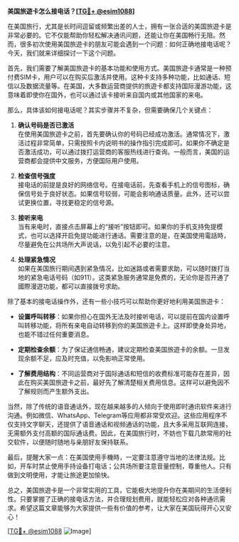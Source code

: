 **美国旅遊卡怎么接电话？[[TG💪+ @esim1088](https://t.me/s/esim1088)]**

在美国旅行，尤其是长时间逗留或频繁出差的人士，拥有一张合适的美国旅遊卡是非常必要的。它不仅能帮助你轻松解决通讯问题，还能让你在美国畅行无阻。然而，很多初次使用美国旅遊卡的朋友可能会遇到一个问题：如何正确地接电话呢？今天，我们就来详细探讨一下这个问题。

首先，我们需要了解美国旅遊卡的基本功能和使用方式。美国旅遊卡通常是一种预付费SIM卡，用户可以在购买后激活并使用。这种卡支持多种功能，比如通话、短信以及数据流量等。在美国，大多数运营商提供的旅遊卡都支持国际漫游功能，这意味着即使你在国外，也可以通过该卡接听来自国内或其他国家的来电。

那么，具体该如何接电话呢？其实步骤并不复杂，但需要确保几个关键点：

1. **确认号码是否已激活**  
   在使用美国旅遊卡之前，首先要确认你的号码已经成功激活。通常情况下，激活过程非常简单，只需按照卡内说明书的操作指引完成即可。如果你不确定是否激活成功，可以通过拨打运营商的客服热线进行查询。一般而言，美国的运营商都会提供中文服务，方便国际用户使用。

2. **检查信号强度**  
   接电话的前提是良好的网络信号。在接电话前，先查看手机上的信号图标，确保信号处于良好状态。如果信号较弱，可能会影响通话质量。此外，还可以尝试更换位置，寻找更稳定的信号源。

3. **接听来电**  
   当有来电时，直接点击屏幕上的“接听”按钮即可。如果你的手机支持免提模式，也可以选择开启免提功能进行通话。需要注意的是，在美国使用電話時，尽量避免在公共场所大声说话，以免引起不必要的注意。

4. **处理紧急情况**  
   如果在美国旅行期间遇到紧急情况，比如迷路或者需要求助，可以随时拨打当地的紧急电话号码（如911）。这类紧急服务通常是免费的，无论你是否开通了國際漫遊功能，都可以直接拨号求助。

除了基本的接电话操作外，还有一些小技巧可以帮助你更好地利用美国旅遊卡：

- **设置呼叫转移**：如果你担心在国外无法及时接听电话，可以提前在国内设置呼叫转移功能，将所有来电自动转移到你的美国旅遊卡上。这样即使身处异地，也能不错过任何重要消息。
  
- **定期检查余额**：为了保证通信畅通，建议定期检查美国旅遊卡的余额。一旦发现余额不足，应及时充值，以免影响正常使用。

- **了解费用结构**：不同运营商对于国际通话和短信的收费标准可能存在差异，因此在购买美国旅遊卡之前，最好先了解清楚相关费用信息。这样可以避免因不了解规则而产生额外支出。

当然，除了传统的语音通话外，现在越来越多的人倾向于使用即时通讯软件来进行沟通。例如微信、WhatsApp、Telegram等应用都非常受欢迎。这些应用程序不仅支持文字聊天，还提供了语音通话和视频通话的功能，且大多采用互联网连接，无需额外支付高额的国际通话费。因此，在美国旅行时，不妨也下载几款常用的社交软件，以便随时随地与亲朋好友保持联系。

最后，提醒大家一点：在美国使用手機時，一定要注意遵守当地的法律法规。比如，开车时禁止使用手持设备打电话；公共场所要注意音量控制，尊重他人。只有做到文明使用，才能让旅途更加愉快。

总之，美国旅遊卡是一个非常实用的工具，它能极大地提升你在美期间的生活便利性。只要掌握了正确的接电话方法，并合理规划费用，就能轻松应对各种通讯需求。希望这篇文章能够为大家提供一些有价值的参考，让大家在美国玩得开心又安心！

[[TG💪+ @esim1088](https://t.me/s/esim1088) ![Image](https://i.postimg.cc/4NQfJmqS/Snipaste-2025-05-13-00-14-12.png)]